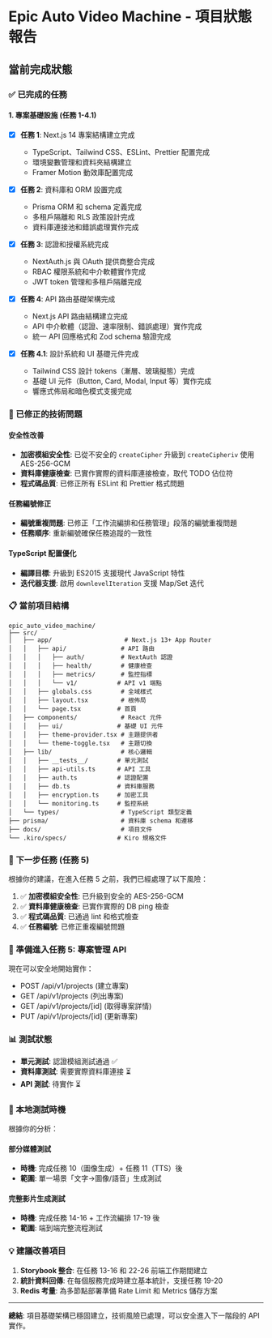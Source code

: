 # Epic Auto Video Machine - 項目狀態報告

## 當前完成狀態

### ✅ 已完成的任務

#### 1. 專案基礎設施 (任務 1-4.1)
- [x] **任務 1**: Next.js 14 專案結構建立完成
  - TypeScript、Tailwind CSS、ESLint、Prettier 配置完成
  - 環境變數管理和資料夾結構建立
  - Framer Motion 動效庫配置完成

- [x] **任務 2**: 資料庫和 ORM 設置完成
  - Prisma ORM 和 schema 定義完成
  - 多租戶隔離和 RLS 政策設計完成
  - 資料庫連接池和錯誤處理實作完成

- [x] **任務 3**: 認證和授權系統完成
  - NextAuth.js 與 OAuth 提供商整合完成
  - RBAC 權限系統和中介軟體實作完成
  - JWT token 管理和多租戶隔離完成

- [x] **任務 4**: API 路由基礎架構完成
  - Next.js API 路由結構建立完成
  - API 中介軟體（認證、速率限制、錯誤處理）實作完成
  - 統一 API 回應格式和 Zod schema 驗證完成

- [x] **任務 4.1**: 設計系統和 UI 基礎元件完成
  - Tailwind CSS 設計 tokens（漸層、玻璃擬態）完成
  - 基礎 UI 元件（Button, Card, Modal, Input 等）實作完成
  - 響應式佈局和暗色模式支援完成

### 🔧 已修正的技術問題

#### 安全性改善
- **加密模組安全性**: 已從不安全的 `createCipher` 升級到 `createCipheriv` 使用 AES-256-GCM
- **資料庫健康檢查**: 已實作實際的資料庫連接檢查，取代 TODO 佔位符
- **程式碼品質**: 已修正所有 ESLint 和 Prettier 格式問題

#### 任務編號修正
- **編號重複問題**: 已修正「工作流編排和任務管理」段落的編號重複問題
- **任務順序**: 重新編號確保任務追蹤的一致性

#### TypeScript 配置優化
- **編譯目標**: 升級到 ES2015 支援現代 JavaScript 特性
- **迭代器支援**: 啟用 `downlevelIteration` 支援 Map/Set 迭代

### 📋 當前項目結構

```
epic_auto_video_machine/
├── src/
│   ├── app/                    # Next.js 13+ App Router
│   │   ├── api/               # API 路由
│   │   │   ├── auth/          # NextAuth 認證
│   │   │   ├── health/        # 健康檢查
│   │   │   ├── metrics/       # 監控指標
│   │   │   └── v1/           # API v1 端點
│   │   ├── globals.css        # 全域樣式
│   │   ├── layout.tsx         # 根佈局
│   │   └── page.tsx          # 首頁
│   ├── components/            # React 元件
│   │   ├── ui/               # 基礎 UI 元件
│   │   ├── theme-provider.tsx # 主題提供者
│   │   └── theme-toggle.tsx   # 主題切換
│   ├── lib/                   # 核心邏輯
│   │   ├── __tests__/        # 單元測試
│   │   ├── api-utils.ts      # API 工具
│   │   ├── auth.ts           # 認證配置
│   │   ├── db.ts             # 資料庫服務
│   │   ├── encryption.ts     # 加密工具
│   │   └── monitoring.ts     # 監控系統
│   └── types/                 # TypeScript 類型定義
├── prisma/                    # 資料庫 schema 和遷移
├── docs/                      # 項目文件
└── .kiro/specs/              # Kiro 規格文件
```

### 🎯 下一步任務 (任務 5)

根據你的建議，在進入任務 5 之前，我們已經處理了以下風險：

1. ✅ **加密模組安全性**: 已升級到安全的 AES-256-GCM
2. ✅ **資料庫健康檢查**: 已實作實際的 DB ping 檢查
3. ✅ **程式碼品質**: 已通過 lint 和格式檢查
4. ✅ **任務編號**: 已修正重複編號問題

### 🚀 準備進入任務 5: 專案管理 API

現在可以安全地開始實作：
- POST /api/v1/projects (建立專案)
- GET /api/v1/projects (列出專案)  
- GET /api/v1/projects/[id] (取得專案詳情)
- PUT /api/v1/projects/[id] (更新專案)

### 📊 測試狀態

- **單元測試**: 認證模組測試通過 ✅
- **資料庫測試**: 需要實際資料庫連接 ⏳
- **API 測試**: 待實作 ⏳

### 🔄 本地測試時機

根據你的分析：

#### 部分媒體測試
- **時機**: 完成任務 10（圖像生成）+ 任務 11（TTS）後
- **範圍**: 單一場景「文字→圖像/語音」生成測試

#### 完整影片生成測試  
- **時機**: 完成任務 14-16 + 工作流編排 17-19 後
- **範圍**: 端到端完整流程測試

### 💡 建議改善項目

1. **Storybook 整合**: 在任務 13-16 和 22-26 前端工作期間建立
2. **統計資料回傳**: 在每個服務完成時建立基本統計，支援任務 19-20
3. **Redis 考量**: 為多節點部署準備 Rate Limit 和 Metrics 儲存方案

---

**總結**: 項目基礎架構已穩固建立，技術風險已處理，可以安全進入下一階段的 API 實作。